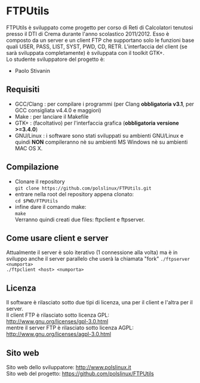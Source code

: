 FTPUtils
========

FTPUtils è sviluppato come progetto per corso di Reti di Calcolatori tenutosi presso il DTI di Crema durante l'anno scolastico 2011/2012.
Esso è composto da un server e un client FTP che supportano solo le funzioni base quali USER, PASS, LIST, SYST, PWD, CD, RETR. 
L'interfaccia del client (se sarà sviluppata completamente) è sviluppata con il toolkit GTK+.<br>
Lo studente sviluppatore del progetto è:

* Paolo Stivanin

Requisiti
---------

* GCC/Clang	: per compilare i programmi (per Clang **obbligatoria v3.1**, per GCC consigliata v4.4.0 e maggiori)
* Make          : per lanciare il Makefile
* GTK+	 	: (facoltativo) per l'interfaccia grafica (**obbligatoria versione >=3.4.0**)
* GNU/Linux	: i software sono stati sviluppati su ambienti GNU/Linux e quindi **NON** compileranno nè su ambienti MS Windows nè su ambienti MAC OS X.

Compilazione
------------
* Clonare il repository<br>
`git clone https://github.com/polslinux/FTPUtils.git`<br>
* entrare nella root del repository appena clonato:<br>
`cd $PWD/FTPUtils`<br>
* infine dare il comando make:<br>
`make`<br>
Verranno quindi creati due files: ftpclient e ftpserver.

Come usare client e server
--------------------------
Attualmente il server è solo iterativo (1 connessione alla volta) ma è in sviluppo anche il server parallelo che userà la chiamata "fork"
`./ftpserver <numporta>`<br>
`./ftpclient <host> <numporta>`

Licenza
-------

Il software è rilasciato sotto due tipi di licenza, una per il client e l'altra per il server.<br>
Il client FTP è rilasciato sotto licenza GPL:<br>
<http://www.gnu.org/licenses/gpl-3.0.html><br>
mentre il server FTP è rilasciato sotto licenza AGPL:<br>
<http://www.gnu.org/licenses/agpl-3.0.html><br>

Sito web
--------

Sito web dello sviluppatore:	<http://www.polslinux.it><br>
Sito web del progetto:		 	<https://github.com/polslinux/FTPUtils>
